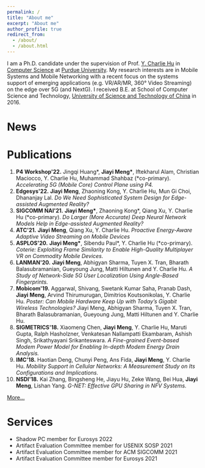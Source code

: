 ```yaml
---
permalink: /
title: "About me"
excerpt: "About me"
author_profile: true
redirect_from: 
  - /about/
  - /about.html
---
```


I am a Ph.D. candidate under the supervision of Prof. [Y. Charlie Hu](https://engineering.purdue.edu/~ychu/) in [Computer Science](https://www.cs.purdue.edu/) at [Purdue University](https://www.purdue.edu/). 
My research interests are in Mobile Systems and Mobile Networking with a recent focus on the systems support of emerging applications (e.g. VR/AR/MR, 360° Video Streaming) on the edge over 5G (and NextG). I received B.E. at School of Computer Science and Technology, [University of Science and Technology of China](http://en.ustc.edu.cn/) in 2016.

News
======

Publications
======
1. **P4 Workshop'22.** Jingqi Huang\*, **Jiayi Meng\***, Iftekharul Alam, Christian Maciocco, Y. Charlie Hu, Muhammad Shahbaz (*co-primary). *Accelerating 5G (Mobile Core) Control Plane using P4.*  
2. **Edgesys'22.** **Jiayi Meng**, Zhaoning Kong, Y. Charlie Hu, Mun Gi Choi, Dhananjay Lal. *Do We Need Sophisticated System Design for Edge-assisted Augmented Reality?* 
3. **SIGCOMM NAI'21.** **Jiayi Meng\***, Zhaoning Kong\*, Qiang Xu, Y. Charlie Hu (*co-primary). *Do Larger (More Accurate) Deep Neural Network Models Help in Edge-assisted Augmented Reality?*   
4. **ATC'21.** **Jiayi Meng**, Qiang Xu, Y. Charlie Hu. *Proactive Energy-Aware Adaptive Video Streaming on Mobile Devices*  
5. **ASPLOS'20.** **Jiayi Meng\***, Sibendu Paul\*, Y. Charlie Hu (*co-primary). *Coterie: Exploiting Frame Similarity to Enable High-Quality Multiplayer VR on Commodity Mobile Devices.*  
6. **LANMAN'20.** **Jiayi Meng**, Abhigyan Sharma, Tuyen X. Tran, Bharath Balasubramanian, Gueyoung Jung, Matti Hiltunen and Y. Charlie Hu. *A Study of Network-Side 5G User Localization Using Angle-Based Fingerprints.*  
7. **Mobicom'19.** Aggarwal, Shivang, Swetank Kumar Saha, Pranab Dash, **Jiayi Meng**, Arvind Thirumurugan, Dimitrios Koutsonikolas, Y. Charlie Hu. *Poster: Can Mobile Hardware Keep Up with Today’s Gigabit Wireless Technologies?*  Jiayi Meng, Abhigyan Sharma, Tuyen X. Tran, Bharath Balasubramanian, Gueyoung Jung, Matti Hiltunen and Y. Charlie Hu. 
8. **SIGMETRICS'18.** Xiaomeng Chen, **Jiayi Meng**, Y. Charlie Hu, Maruti Gupta, Ralph Hasholzner, Venkatesan Nallampatti Ekambaram, Ashish Singh, Srikathyayani Srikanteswara. *A Fine-grained Event-based Modem Power Model for Enabling In-depth Modem Energy Drain Analysis.*  
8. **IMC'18.** Haotian Deng, Chunyi Peng, Ans Fida, **Jiayi Meng**, Y. Charlie Hu. *Mobility Support in Cellular Networks: A Measurement Study on Its Configurations and Implications.*  
8. **NSDI'18.** Kai Zhang, Bingsheng He, Jiayu Hu, Zeke Wang, Bei Hua, **Jiayi Meng**, Lishan Yang. *G-NET: Effective GPU Sharing in NFV Systems.*

[More...](https://meng72.github.io/publications/)

Services
======
- Shadow PC member for Eurosys 2022
- Artifact Evaluation Committee member for USENIX SOSP 2021
- Artifact Evaluation Committee member for ACM SIGCOMM 2021
- Artifact Evaluation Committee member for Eurosys 2021
